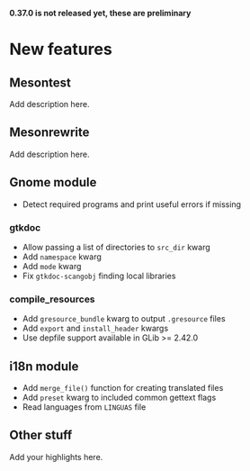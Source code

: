 **0.37.0 is not released yet, these are preliminary**

# New features

## Mesontest

Add description here.

## Mesonrewrite

Add description here.

## Gnome module

- Detect required programs and print useful errors if missing

### gtkdoc

- Allow passing a list of directories to `src_dir` kwarg
- Add `namespace` kwarg
- Add `mode` kwarg
- Fix `gtkdoc-scangobj` finding local libraries

### compile_resources

- Add `gresource_bundle` kwarg to output `.gresource` files
- Add `export` and `install_header` kwargs
- Use depfile support available in GLib >= 2.42.0

## i18n module

- Add `merge_file()` function for creating translated files
- Add `preset` kwarg to included common gettext flags
- Read languages from `LINGUAS` file

## Other stuff

Add your highlights here.
